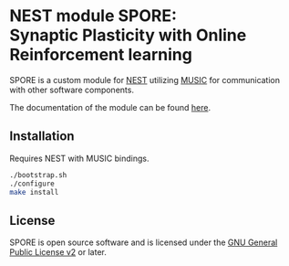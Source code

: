 # NEST module SPORE:<br> Synaptic Plasticity with Online Reinforcement learning

SPORE is a custom module for [NEST](http://www.nest-simulator.org/)
utilizing [MUSIC](https://github.com/INCF/MUSIC) for communication with other software components.

The documentation of the module can be found [here](https://igitugraz.github.io/spore-nest-module/).

## Installation

Requires NEST with MUSIC bindings.

```bash
./bootstrap.sh
./configure
make install
```

## License

SPORE is open source software and is licensed under the [GNU General Public
License v2](https://www.gnu.org/licenses/old-licenses/gpl-2.0.en.html) or
later.

